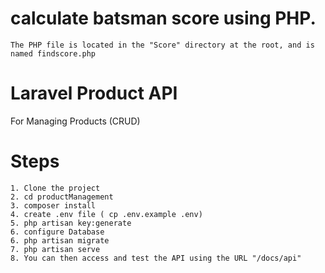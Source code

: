 # calculate batsman score using PHP.
    The PHP file is located in the "Score" directory at the root, and is named findscore.php



# Laravel Product API
For Managing Products (CRUD)

# Steps 
    1. Clone the project
    2. cd productManagement
    3. composer install
    4. create .env file ( cp .env.example .env)
    5. php artisan key:generate
    6. configure Database
    6. php artisan migrate
    7. php artisan serve
    8. You can then access and test the API using the URL "/docs/api"
    

